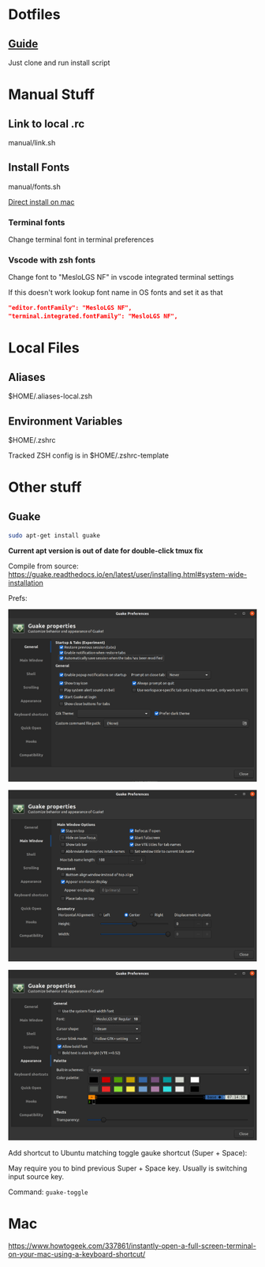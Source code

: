 # Dotfiles

## [Guide](https://github.com/anishathalye/dotbot)

Just clone and run install script

# Manual Stuff

## Link to local .rc

manual/link.sh

## Install Fonts

manual/fonts.sh

[Direct install on mac](https://github.com/romkatv/powerlevel10k#meslo-nerd-font-patched-for-powerlevel10k)

### Terminal fonts

Change terminal font in terminal preferences

### Vscode with zsh fonts

Change font to "MesloLGS NF" in vscode integrated terminal settings

If this doesn't work lookup font name in OS fonts and set it as that

```json
"editor.fontFamily": "MesloLGS NF",
"terminal.integrated.fontFamily": "MesloLGS NF",
```

# Local Files

## Aliases

$HOME/.aliases-local.zsh

## Environment Variables

$HOME/.zshrc

Tracked ZSH config is in $HOME/.zshrc-template

# Other stuff

## Guake

```bash
sudo apt-get install guake
```

**Current apt version is out of date for double-click tmux fix**

Compile from source: https://guake.readthedocs.io/en/latest/user/installing.html#system-wide-installation

Prefs:

![](./examples/pictures/guake-general.png)

![](./examples/pictures/guake-main-window.png)

![](./examples/pictures/guake-appearance.png)

Add shortcut to Ubuntu matching toggle gauke shortcut (Super + Space):

May require you to bind previous Super + Space key. Usually is switching input source key.

Command: `guake-toggle`

# Mac

https://www.howtogeek.com/337861/instantly-open-a-full-screen-terminal-on-your-mac-using-a-keyboard-shortcut/
